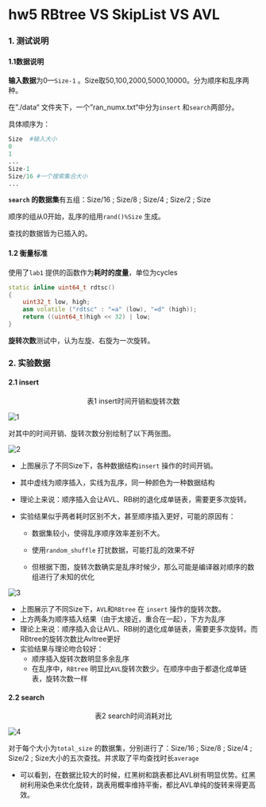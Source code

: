 # hw5 RBtree VS SkipList VS  AVL

### 1. 测试说明

#### 1.1数据说明

**输入数据**为0—`Size-1` 。Size取50,100,2000,5000,10000。分为顺序和乱序两种。

在”./data“ 文件夹下，一个”ran_numx.txt“中分为`insert` 和`search`两部分。

具体顺序为：

```python
Size  #输入大小
0
1
...
Size-1
Size/16 #一个搜索集合大小
...
```

**`search` 的数据集**有五组：Size/16 ; Size/8 ; Size/4 ; Size/2 ; Size

顺序的组从0开始，乱序的组用`rand()%Size` 生成。

查找的数据皆为已插入的。



#### 1.2 衡量标准

使用了`lab1` 提供的函数作为**耗时的度量**，单位为cycles

```cpp
static inline uint64_t rdtsc()
{
    uint32_t low, high;
    asm volatile ("rdtsc" : "=a" (low), "=d" (high));
    return ((uint64_t)high << 32) | low;
}
```

**旋转次数**测试中，认为左旋、右旋为一次旋转。



### 2. 实验数据

#### 2.1 insert

<center>表1 insert时间开销和旋转次数</center>

![1](E:\CppProject\dataStruct2023\hw5\1.png)

对其中的时间开销、旋转次数分别绘制了以下两张图。

![2](E:\CppProject\dataStruct2023\hw5\2.png)

* 上图展示了不同Size下，各种数据结构`insert` 操作的时间开销。

* 其中虚线为顺序插入，实线为乱序，同一种颜色为一种数据结构

* 理论上来说：顺序插入会让AVL、RB树的退化成单链表，需要更多次旋转。

* 实验结果似乎两者耗时区别不大，甚至顺序插入更好，可能的原因有：

  * 数据集较小，使得乱序顺序效率差别不大。

  * 使用`random_shuffle` 打扰数据，可能打乱的效果不好

  * 但根据下图，旋转次数确实是乱序时候少，那么可能是编译器对顺序的数组进行了未知的优化

    



![3](E:\CppProject\dataStruct2023\hw5\3.png)

- 上图展示了不同Size下，`AVL`和`RBtree` 在 `insert` 操作的旋转次数。
- 上方两条为顺序插入结果（由于太接近，重合在一起），下方为乱序
- 理论上来说：顺序插入会让AVL、RB树的退化成单链表，需要更多次旋转。而RBtree的旋转次数比Avltree更好
- 实验结果与理论吻合较好：
  - 顺序插入旋转次数明显多余乱序
  - 在乱序中，`RBtree` 明显比`AVL`旋转次数少。在顺序中由于都退化成单链表，旋转次数一样



#### 2.2 search

<center>表2 search时间消耗对比</center>

![4](E:\CppProject\dataStruct2023\hw5\4.png)

对于每个大小为`total_size` 的数据集，分别进行了：Size/16 ; Size/8 ; Size/4 ; Size/2 ; Size大小的五次查找。并求取了平均查找时长`average`

* 可以看到，在数据比较大的时候，红黑树和跳表都比AVL树有明显优势。红黑树利用染色来优化旋转，跳表用概率维持平衡，都比AVL单纯的旋转来得更高效。

